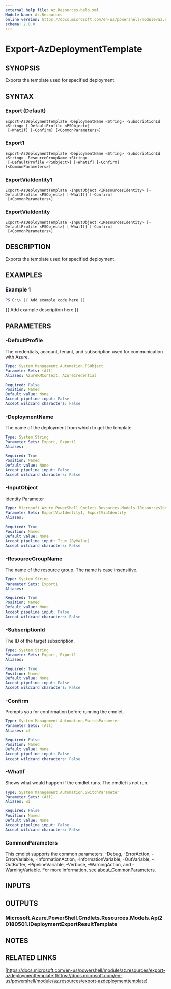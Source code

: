 ```yaml
---
external help file: Az.Resources-help.xml
Module Name: Az.Resources
online version: https://docs.microsoft.com/en-us/powershell/module/az.resources/export-azdeploymenttemplate
schema: 2.0.0
---
```


# Export-AzDeploymentTemplate

## SYNOPSIS
Exports the template used for specified deployment.

## SYNTAX

### Export (Default)
```
Export-AzDeploymentTemplate -DeploymentName <String> -SubscriptionId <String> [-DefaultProfile <PSObject>]
 [-WhatIf] [-Confirm] [<CommonParameters>]
```

### Export1
```
Export-AzDeploymentTemplate -DeploymentName <String> -SubscriptionId <String> -ResourceGroupName <String>
 [-DefaultProfile <PSObject>] [-WhatIf] [-Confirm] [<CommonParameters>]
```

### ExportViaIdentity1
```
Export-AzDeploymentTemplate -InputObject <IResourcesIdentity> [-DefaultProfile <PSObject>] [-WhatIf] [-Confirm]
 [<CommonParameters>]
```

### ExportViaIdentity
```
Export-AzDeploymentTemplate -InputObject <IResourcesIdentity> [-DefaultProfile <PSObject>] [-WhatIf] [-Confirm]
 [<CommonParameters>]
```

## DESCRIPTION
Exports the template used for specified deployment.

## EXAMPLES

### Example 1
```powershell
PS C:\> {{ Add example code here }}
```

{{ Add example description here }}

## PARAMETERS

### -DefaultProfile
The credentials, account, tenant, and subscription used for communication with Azure.

```yaml
Type: System.Management.Automation.PSObject
Parameter Sets: (All)
Aliases: AzureRMContext, AzureCredential

Required: False
Position: Named
Default value: None
Accept pipeline input: False
Accept wildcard characters: False
```

### -DeploymentName
The name of the deployment from which to get the template.

```yaml
Type: System.String
Parameter Sets: Export, Export1
Aliases:

Required: True
Position: Named
Default value: None
Accept pipeline input: False
Accept wildcard characters: False
```

### -InputObject
Identity Parameter

```yaml
Type: Microsoft.Azure.PowerShell.Cmdlets.Resources.Models.IResourcesIdentity
Parameter Sets: ExportViaIdentity1, ExportViaIdentity
Aliases:

Required: True
Position: Named
Default value: None
Accept pipeline input: True (ByValue)
Accept wildcard characters: False
```

### -ResourceGroupName
The name of the resource group.
The name is case insensitive.

```yaml
Type: System.String
Parameter Sets: Export1
Aliases:

Required: True
Position: Named
Default value: None
Accept pipeline input: False
Accept wildcard characters: False
```

### -SubscriptionId
The ID of the target subscription.

```yaml
Type: System.String
Parameter Sets: Export, Export1
Aliases:

Required: True
Position: Named
Default value: None
Accept pipeline input: False
Accept wildcard characters: False
```

### -Confirm
Prompts you for confirmation before running the cmdlet.

```yaml
Type: System.Management.Automation.SwitchParameter
Parameter Sets: (All)
Aliases: cf

Required: False
Position: Named
Default value: None
Accept pipeline input: False
Accept wildcard characters: False
```

### -WhatIf
Shows what would happen if the cmdlet runs.
The cmdlet is not run.

```yaml
Type: System.Management.Automation.SwitchParameter
Parameter Sets: (All)
Aliases: wi

Required: False
Position: Named
Default value: None
Accept pipeline input: False
Accept wildcard characters: False
```

### CommonParameters
This cmdlet supports the common parameters: -Debug, -ErrorAction, -ErrorVariable, -InformationAction, -InformationVariable, -OutVariable, -OutBuffer, -PipelineVariable, -Verbose, -WarningAction, and -WarningVariable. For more information, see [about_CommonParameters](http://go.microsoft.com/fwlink/?LinkID=113216).

## INPUTS

## OUTPUTS

### Microsoft.Azure.PowerShell.Cmdlets.Resources.Models.Api20180501.IDeploymentExportResultTemplate
## NOTES

## RELATED LINKS

[https://docs.microsoft.com/en-us/powershell/module/az.resources/export-azdeploymenttemplate](https://docs.microsoft.com/en-us/powershell/module/az.resources/export-azdeploymenttemplate)

